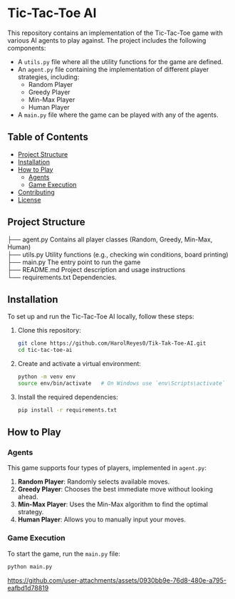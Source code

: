 # Tic-Tac-Toe AI

This repository contains an implementation of the Tic-Tac-Toe game with various AI agents to play against. The project includes the following components:

- A `utils.py` file where all the utility functions for the game are defined.
- An `agent.py` file containing the implementation of different player strategies, including:
  - Random Player
  - Greedy Player
  - Min-Max Player
  - Human Player
- A `main.py` file where the game can be played with any of the agents.

## Table of Contents

- [Project Structure](#project-structure)
- [Installation](#installation)
- [How to Play](#how-to-play)
  - [Agents](#agents)
  - [Game Execution](#game-execution)
- [Contributing](#contributing)
- [License](#license)

## Project Structure

├── agent.py Contains all player classes (Random, Greedy, Min-Max, Human)   
├── utils.py  Utility functions (e.g., checking win conditions, board printing)   
├── main.py  The entry point to run the game   
├── README.md  Project description and usage instructions   
└── requirements.txt  Dependencies.   


## Installation

To set up and run the Tic-Tac-Toe AI locally, follow these steps:

1. Clone this repository:

    ```bash
    git clone https://github.com/HarolReyes0/Tik-Tak-Toe-AI.git
    cd tic-tac-toe-ai
    ```

2. Create and activate a virtual environment:

    ```bash
    python -m venv env
    source env/bin/activate   # On Windows use `env\Scripts\activate`
    ```

3. Install the required dependencies:

    ```bash
    pip install -r requirements.txt
    ```

## How to Play

### Agents

This game supports four types of players, implemented in `agent.py`:

1. **Random Player**: Randomly selects available moves.
2. **Greedy Player**: Chooses the best immediate move without looking ahead.
3. **Min-Max Player**: Uses the Min-Max algorithm to find the optimal strategy.
4. **Human Player**: Allows you to manually input your moves.

### Game Execution

To start the game, run the `main.py` file:

```bash
python main.py
```
https://github.com/user-attachments/assets/0930bb9e-76d8-480e-a795-eafbd1d78819


